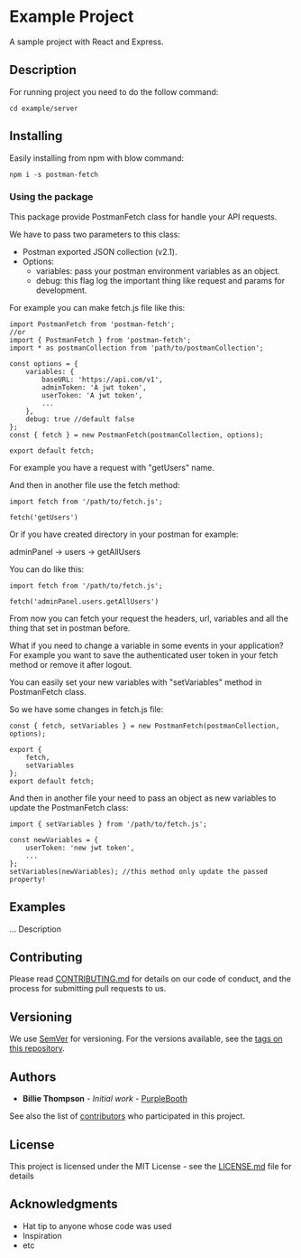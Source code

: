 # Example Project

A sample project with React and Express.

## Description

For running project you need to do the follow command:
```
cd example/server
```
 
## Installing

Easily installing from npm with blow command:

```
npm i -s postman-fetch
```

### Using the package

This package provide PostmanFetch class for handle your API requests.

We have to pass two parameters to this class:

- Postman exported JSON collection (v2.1).
- Options:
    - variables: pass your postman environment variables as an object.
    - debug: this flag log the important thing like request and params for development.

For example you can make fetch.js file like this:
```
import PostmanFetch from 'postman-fetch';
//or
import { PostmanFetch } from 'postman-fetch';
import * as postmanCollection from 'path/to/postmanCollection';

const options = {
    variables: {
        baseURL: 'https://api.com/v1',
        adminToken: 'A jwt token',
        userToken: 'A jwt token',
        ...
    },
    debug: true //default false
};
const { fetch } = new PostmanFetch(postmanCollection, options);

export default fetch;
```

For example you have a request with "getUsers" name.

And then in another file use the fetch method:
```
import fetch from '/path/to/fetch.js';

fetch('getUsers')
```
Or if you have created directory in your postman for example:

adminPanel -> users -> getAllUsers

You can do like this:
```
import fetch from '/path/to/fetch.js';

fetch('adminPanel.users.getAllUsers')
```

From now you can fetch your request the headers, url, variables and all the thing that set in postman before.

What if you need to change a variable in some events in your application? For example you want to save the authenticated user token in your fetch method or remove it after logout.

You can easily set your new variables with "setVariables" method in PostmanFetch class.

So we have some changes in fetch.js file:

```
const { fetch, setVariables } = new PostmanFetch(postmanCollection, options);

export {
    fetch,
    setVariables
};
export default fetch;
```

And then in another file your need to pass an object as new variables to update the PostmanFetch class:

```
import { setVariables } from '/path/to/fetch.js';

const newVariables = {
    userToken: 'new jwt token',
    ...
};
setVariables(newVariables); //this method only update the passed property!
```

## Examples

... Description 

## Contributing

Please read [CONTRIBUTING.md](https://gist.github.com/PurpleBooth/b24679402957c63ec426) for details on our code of conduct, and the process for submitting pull requests to us.

## Versioning

We use [SemVer](http://semver.org/) for versioning. For the versions available, see the [tags on this repository](https://github.com/your/project/tags). 

## Authors

* **Billie Thompson** - *Initial work* - [PurpleBooth](https://github.com/PurpleBooth)

See also the list of [contributors](https://github.com/your/project/contributors) who participated in this project.

## License

This project is licensed under the MIT License - see the [LICENSE.md](LICENSE.md) file for details

## Acknowledgments

* Hat tip to anyone whose code was used
* Inspiration
* etc
